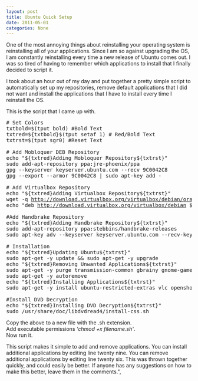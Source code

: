 ```yaml
---
layout: post
title: Ubuntu Quick Setup
date: 2011-05-01
categories: None
---
```


One of the most annoying things about reinstalling your operating system is reinstalling all of your applications.  Since I am so against upgrading the OS, I am constantly reinstalling every time a new release of Ubuntu comes out.  I was so tired of having to remember which applications to install that I finally decided to script it.  

I took about an hour out of my day and put together a pretty simple script to automatically set up my repositories, remove default applications that I did not want and install the applications that I have to install every time I reinstall the OS.  

This is the script that I came up with.  

   
 
<pre># Set Colors  
txtbold=$(tput bold) #Bold Text  
txtred=${txtbold}$(tput setaf 1) # Red/Bold Text  
txtrst=$(tput sgr0) #Reset Text  

# Add Mobloquer DEB Repository  
echo "${txtred}Adding Mobloquer Repository${txtrst}"  
sudo add-apt-repository ppa:jre-phoenix/ppa  
gpg --keyserver keyserver.ubuntu.com --recv 9C0042C8  
gpg --export --armor 9C0042C8 | sudo apt-key add -  

# Add Virtualbox Repository  
echo "${txtred}Adding Virtualbox Repository${txtrst}"  
wget -q <a href="http://download.virtualbox.org/virtualbox/debian/oracle_vbox.asc" target="_blank">http://download.virtualbox.org/virtualbox/debian/oracle_vbox.asc</a> -O- | sudo apt-key add -  
echo "deb <a href="http://download.virtualbox.org/virtualbox/debian" target="_blank">http://download.virtualbox.org/virtualbox/debian</a> $(lsb_release -sc) contrib" | sudo tee -a /etc/apt/sources.list  

#Add Handbrake Repository  
echo "${txtred}Adding Handbrake Repository${txtrst}"  
sudo add-apt-repository ppa:stebbins/handbrake-releases  
sudo apt-key adv --keyserver keyserver.ubuntu.com --recv-keys 816950D8  

# Installation  
echo "${txtred}Updating Ubuntu${txtrst}"  
sudo apt-get -y update && sudo apt-get -y upgrade  
echo "${txtred}Removing Unwanted Applications${txtrst}"  
sudo apt-get -y purge transmission-common gbrainy gnome-games-common gnome-mahjongg aisleriot pitivi  
sudo apt-get -y autoremove  
echo "${txtred}Installing Applications${txtrst}"  
sudo apt-get -y install ubuntu-restricted-extras vlc openshot filezilla gtk-recordmydesktop keepassx ssvnc inkscape gimp gimp-data-extras agave scribus cheese conduit anjuta glade-gnome moblock blockcontrol mobloquer deluge moonlight-plugin-mozilla ffmpeg easytag virtualbox-4.0 handbrake-gtk libdvdread4  

#Install DVD Decryption  
echo "${txtred}Installing DVD Decryption${txtrst}"  
sudo /usr/share/doc/libdvdread4/install-css.sh</pre>  

Copy the above to a new file with the .sh extension.   
Add executable permissions *'chmod +x filename.sh'*.  
Now run it.  

This script makes it simple to add and remove applications.  You can install additional applications by editing line twenty nine.  You can remove additional applications by editing line twenty six.  This was thrown together quickly, and could easily be better.  If anyone has any suggestions on how to make this better, leave them in the comments.",
